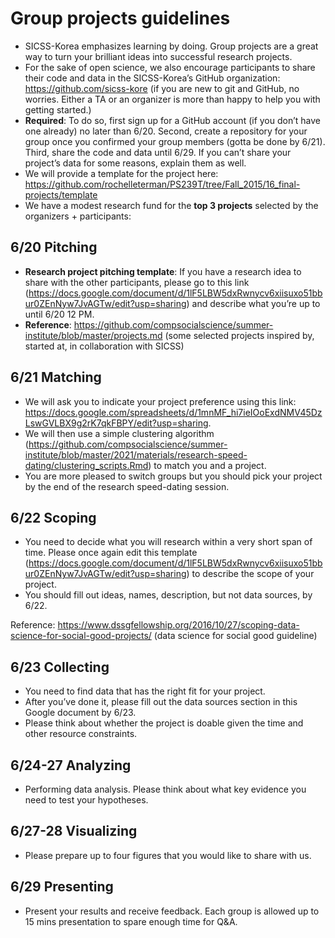
# Group projects guidelines 

- SICSS-Korea emphasizes learning by doing. Group projects are a great way to turn your brilliant ideas into successful research projects. 
- For the sake of open science, we also encourage participants to share their code and data in the SICSS-Korea’s GitHub organization: https://github.com/sicss-kore (if you are new to git and GitHub, no worries. Either a TA or an organizer is more than happy to help you with getting started.)
- **Required**: To do so, first sign up for a GitHub account (if you don’t have one already) no later than 6/20. Second, create a repository for your group once you confirmed your group members (gotta be done by 6/21). Third, share the code and data until 6/29. If you can’t share your project’s data for some reasons, explain them as well. 
- We will provide a template for the project here: https://github.com/rochelleterman/PS239T/tree/Fall_2015/16_final-projects/template
- We have a modest research fund for the **top 3 projects** selected by the organizers + participants: 

## 6/20 Pitching 

- **Research project pitching template**: If you have a research idea to share with the other participants, please go to this link (https://docs.google.com/document/d/1lF5LBW5dxRwnycv6xiisuxo51bbur0ZEnNyw7JvAGTw/edit?usp=sharing) and describe what you’re up to until 6/20 12 PM.
- **Reference**: https://github.com/compsocialscience/summer-institute/blob/master/projects.md  (some selected projects inspired by, started at, in collaboration with SICSS)

## 6/21 Matching

- We will ask you to indicate your project preference using this link: https://docs.google.com/spreadsheets/d/1mnMF_hi7ieIOoExdNMV45DzLswGVLBX9g2rK7qkFBPY/edit?usp=sharing. 
- We will then use a simple clustering algorithm (https://github.com/compsocialscience/summer-institute/blob/master/2021/materials/research-speed-dating/clustering_scripts.Rmd) to match you and a project. 
- You are more pleased to switch groups but you should pick your project by the end of the research speed-dating session. 

## 6/22 Scoping

- You need to decide what you will research within a very short span of time. Please once again edit this template (https://docs.google.com/document/d/1lF5LBW5dxRwnycv6xiisuxo51bbur0ZEnNyw7JvAGTw/edit?usp=sharing) to describe the scope of your project. 
- You should fill out ideas, names, description, but not data sources, by 6/22.

Reference: https://www.dssgfellowship.org/2016/10/27/scoping-data-science-for-social-good-projects/ (data science for social good guideline)  

## 6/23 Collecting 

- You need to find data that has the right fit for your project. 
- After you’ve done it, please fill out the data sources section in this Google document by 6/23. 
- Please think about whether the project is doable given the time and other resource constraints.  

## 6/24-27 Analyzing 

- Performing data analysis. Please think about what key evidence you need to test your hypotheses. 

## 6/27-28 Visualizing  

- Please prepare up to four figures that you would like to share with us.

## 6/29 Presenting 

- Present your results and receive feedback. Each group is allowed up to 15 mins presentation to spare enough time for Q&A. 
